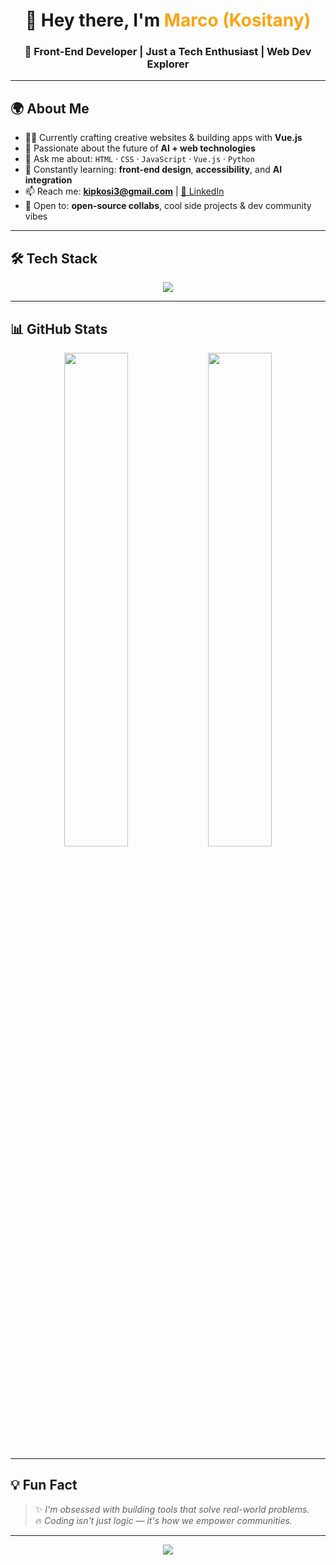 <h1 align="center">👋 Hey there, I'm <span style="color:#fca311">Marco (Kositany)</span></h1>
<h3 align="center">🚀 Front-End Developer | Just a Tech Enthusiast | Web Dev Explorer</h3>

---

## 🌍 About Me

- 👨‍💻 Currently crafting creative websites & building apps with **Vue.js**
- 🤖 Passionate about the future of **AI + web technologies**
- 💬 Ask me about: `HTML` · `CSS` · `JavaScript` · `Vue.js` · `Python`
- 🌱 Constantly learning: **front-end design**, **accessibility**, and **AI integration**
- 📫 Reach me: **kipkosi3@gmail.com** | [🔗 LinkedIn](https://linkedin.com/in/kositany)
- 🤝 Open to: **open-source collabs**, cool side projects & dev community vibes

---

## 🛠️ Tech Stack

<p align="center">
  <img src="https://skillicons.dev/icons?i=html,css,js,vue,python,git,figma&theme=dark" />
</p>

---

## 📊 GitHub Stats

<p align="center">
  <img src="https://github-readme-stats.vercel.app/api?username=Kositany&show_icons=true&theme=dark&border_radius=10" width="45%" />
  <img src="https://github-readme-stats.vercel.app/api/top-langs/?username=Kositany&layout=compact&theme=dark&border_radius=10" width="45%" />
</p>

---

## 💡 Fun Fact

> ✨ *I'm obsessed with building tools that solve real-world problems.*  
> 🔥 *Coding isn't just logic — it's how we empower communities.*  

---

<p align="center">
  <img src="https://readme-typing-svg.demolab.com/?lines=Keep+Building.;Stay+Curious.;Empower+Your+Community.&center=true&width=440&height=45&color=fca311&vCenter=true&pause=1000" />
</p>
